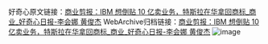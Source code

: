 好奇心原文链接：[商业剪报：IBM 想倒贴 10 亿卖业务，特斯拉在华拿回商标_商业_好奇心日报-李会娜 黄俊杰](https://www.qdaily.com/articles/1748.html)
WebArchive归档链接：[商业剪报：IBM 想倒贴 10 亿卖业务，特斯拉在华拿回商标_商业_好奇心日报-李会娜 黄俊杰](http://web.archive.org/web/20190623150024/https://www.qdaily.com/articles/1748.html)
![image](http://ww3.sinaimg.cn/large/007d5XDply1g3v4i1wo2rj30u04fc1ky)